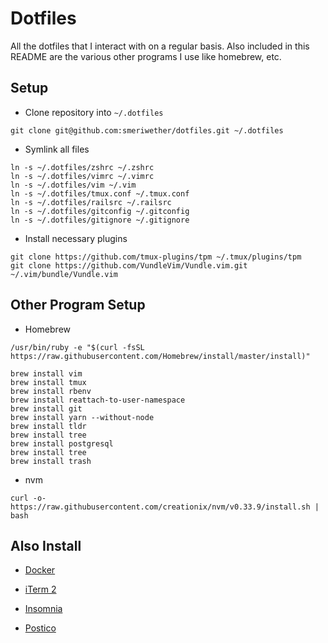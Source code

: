 # Dotfiles

All the dotfiles that I interact with on a regular basis. Also included in this README are the various other programs
I use like homebrew, etc. 

## Setup

* Clone repository into `~/.dotfiles`

```
git clone git@github.com:smeriwether/dotfiles.git ~/.dotfiles
```

* Symlink all files

```
ln -s ~/.dotfiles/zshrc ~/.zshrc
ln -s ~/.dotfiles/vimrc ~/.vimrc
ln -s ~/.dotfiles/vim ~/.vim
ln -s ~/.dotfiles/tmux.conf ~/.tmux.conf
ln -s ~/.dotfiles/railsrc ~/.railsrc
ln -s ~/.dotfiles/gitconfig ~/.gitconfig
ln -s ~/.dotfiles/gitignore ~/.gitignore
```

* Install necessary plugins

```
git clone https://github.com/tmux-plugins/tpm ~/.tmux/plugins/tpm
git clone https://github.com/VundleVim/Vundle.vim.git ~/.vim/bundle/Vundle.vim
```

## Other Program Setup

* Homebrew

```
/usr/bin/ruby -e "$(curl -fsSL https://raw.githubusercontent.com/Homebrew/install/master/install)"
```

```
brew install vim
brew install tmux
brew install rbenv
brew install reattach-to-user-namespace
brew install git
brew install yarn --without-node
brew install tldr
brew install tree
brew install postgresql
brew install tree
brew install trash
```

* nvm

```
curl -o- https://raw.githubusercontent.com/creationix/nvm/v0.33.9/install.sh | bash
```

## Also Install

* [Docker](https://docs.docker.com/docker-for-mac/install/)

* [iTerm 2](https://www.iterm2.com/downloads.html)

* [Insomnia](https://insomnia.rest/)

* [Postico](https://eggerapps.at/postico/)


